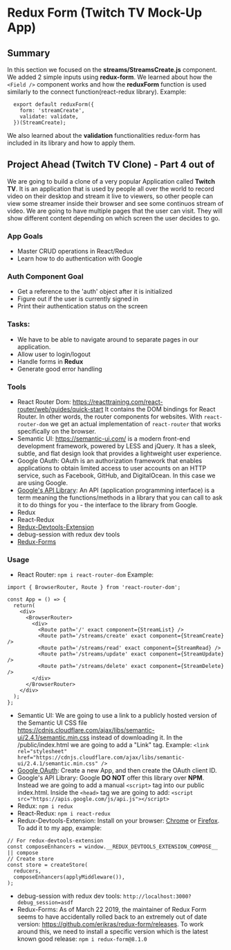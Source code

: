 # Redux Form (Twitch TV Mock-Up App)

## Summary
In this section we focused on the **streams/StreamsCreate.js** component. We added 2 simple inputs using **redux-form**. We learned about how the `<Field />` component works and how the **reduxForm** function is used similarly to the connect function(react-redux library). Example:
```
  export default reduxForm({
    form: 'streamCreate',
    validate: validate,
  })(StreamCreate);
```

We also learned about the **validation** functionalities redux-form has included in its library and how to apply them.

## Project Ahead (Twitch TV Clone) - Part 4 out of 
We are going to build a clone of a very popular Application called **Twitch TV**. It is an application that is used by people all over the world to record video on their desktop and stream it live to viewers, so other people can view some streamer inside their browser and see some continuos stream of video. We are going to have multiple pages that the user can visit. They will show different content depending on which screen the user decides to go. 

### App Goals
- Master CRUD operations in React/Redux
- Learn how to do authentication with Google

### Auth Component Goal
- Get a reference to the 'auth' object after it is initialized
- Figure out if the user is currently signed in
- Print their authentication status on the screen

### Tasks:
- We have to be able to navigate around to separate pages in our application.
- Allow user to login/logout
- Handle forms in **Redux**
- Generate good error handling

### Tools
- React Router Dom: https://reacttraining.com/react-router/web/guides/quick-start It contains the DOM bindings for React Router. In other words, the router components for websites. With `react-router-dom` we get an actual implementation of `react-router` that works specifically on the browser.
- Semantic UI: https://semantic-ui.com/ is a modern front-end development framework, powered by LESS and jQuery. It has a sleek, subtle, and flat design look that provides a lightweight user experience.
- Google OAuth: OAuth is an authorization framework that enables applications to obtain limited access to user accounts on an HTTP service, such as Facebook, GitHub, and DigitalOcean. In this case we are using Google.
- [Google's API Library](https://developers.google.com/identity/sign-in/web/reference#authentication): An API (application programming interface) is a term meaning the functions/methods in a library that you can call to ask it to do things for you - the interface to the library from Google.
- Redux
- React-Redux
- [Redux-Devtools-Extension](https://github.com/zalmoxisus/redux-devtools-extension)
- debug-session with redux dev tools
- [Redux-Forms](https://redux-form.com/8.2.2/)

### Usage
- React Router: `npm i react-router-dom` Example:
```
import { BrowserRouter, Route } from 'react-router-dom';

const App = () => {
  return(
    <div>
      <BrowserRouter>
        <div>
          <Route path='/' exact component={StreamList} />
          <Route path='/streams/create' exact component={StreamCreate} />
          <Route path='/streams/read' exact component={StreamRead} />
          <Route path='/streams/update' exact component={StreamUpdate} />
          <Route path='/streams/delete' exact component={StreamDelete} />
        </div>
      </BrowserRouter>
    </div>
  );
};
```
- Semantic UI: We are going to use a link to a publicly hosted version of the Semantic UI CSS file https://cdnjs.cloudflare.com/ajax/libs/semantic-ui/2.4.1/semantic.min.css instead of downloading it. In the /public/index.html we are going to add a "Link" tag. Example: `<link rel="stylesheet" href="https://cdnjs.cloudflare.com/ajax/libs/semantic-ui/2.4.1/semantic.min.css" />`
- [Google OAuth](https://console.developers.google.com/apis/credentials/consent?project=twitchtv-mock-up-app&folder&duration=P1D): Create a new App, and then create the OAuth client ID.
- Google's API Library: Google **DO NOT** offer this library over **NPM**. Instead we are going to add a manual `<script>` tag into our public index.html. Inside the `<head>` tag we are going to add: `<script src="https://apis.google.com/js/api.js"></script>`
- Redux: `npm i redux`
- React-Redux: `npm i react-redux`
- Redux-Devtools-Extension: Install on your browser: [Chrome](https://chrome.google.com/webstore/detail/redux-devtools/lmhkpmbekcpmknklioeibfkpmmfibljd) or [Firefox](https://addons.mozilla.org/en-US/firefox/addon/reduxdevtools/). To add it to my app, example:
```
// For redux-devtools-extension
const composeEnhancers = window.__REDUX_DEVTOOLS_EXTENSION_COMPOSE__ || compose
// Create store
const store = createStore(
  reducers,
  composeEnhancers(applyMiddleware()),
);
```
- debug-session with redux dev tools: `http://localhost:3000?debug_session=asdf`
- Redux-Forms: As of March 22 2019, the maintainer of Redux Form seems to have accidentally rolled back to an extremely out of date version: https://github.com/erikras/redux-form/releases. To work around this, we need to install a specific version which is the latest known good release: `npm i redux-form@8.1.0`


